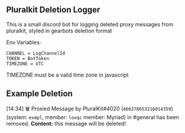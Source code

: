 Pluralkit Deletion Logger
---
This is a small discord bot for logging deleted proxy messages from pluralkit, styled in gearbots deletion format

Env Variables:

```
CHANNEL = LogChannelId
TOKEN = BotToken
TIMEZONE = UTC
```

TIMEZONE must be a valid time zone in javascript

Example Deletion
---
[14:34] 🗑 Proxied Message by PluralKit#4020 (`466378653216014359`)
(system: `exmpl`, member: `loxqc` member: Myriad)
in #general has been removed.
**Content:** this message will be deleted!